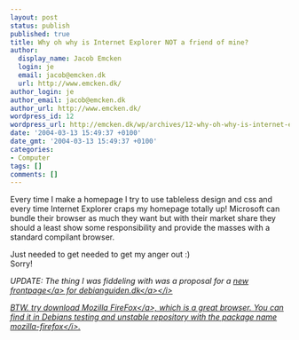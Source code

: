 ```yaml
---
layout: post
status: publish
published: true
title: Why oh why is Internet Explorer NOT a friend of mine?
author:
  display_name: Jacob Emcken
  login: je
  email: jacob@emcken.dk
  url: http://www.emcken.dk/
author_login: je
author_email: jacob@emcken.dk
author_url: http://www.emcken.dk/
wordpress_id: 12
wordpress_url: http://emcken.dk/wp/archives/12-why-oh-why-is-internet-explorer-not-a-friend-of-mine.html
date: '2004-03-13 15:49:37 +0100'
date_gmt: '2004-03-13 15:49:37 +0100'
categories:
- Computer
tags: []
comments: []
---
```

<p>Every time I make a homepage I try to use tableless design and css and every time Internet Explorer craps my homepage totally up! Microsoft can bundle their browser as much they want but with their market share they should a least show some responsibility and provide the masses with a standard compilant browser.</p>
<p>Just needed to get needed to get my anger out :)<br />
Sorry!</p>
<p><i>UPDATE: The thing I was fiddeling with was a proposal for a <a href="http:&#47;&#47;debianguiden.emcken.dk&#47;">new frontpage<&#47;a> for <a href="http:&#47;&#47;www.debianguiden.dk&#47;">debianguiden.dk<&#47;a><&#47;i></p>
<p>BTW. try download <a href="http:&#47;&#47;www.mozilla.org&#47;products&#47;firefox&#47;">Mozilla FireFox<&#47;a>, which is a great browser. You can find it in Debians testing and unstable repository with the package name <i>mozilla-firefox<&#47;i>.</p>
